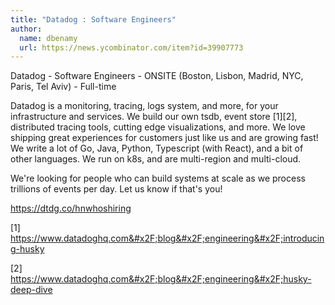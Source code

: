 ```yaml
---
title: "Datadog : Software Engineers"
author:
  name: dbenamy
  url: https://news.ycombinator.com/item?id=39907773
---
```

Datadog - Software Engineers - ONSITE (Boston, Lisbon, Madrid, NYC, Paris, Tel Aviv) - Full-time

Datadog is a monitoring, tracing, logs system, and more, for your infrastructure and services. We build our own tsdb, event store [1][2], distributed tracing tools, cutting edge visualizations, and more. We love shipping great experiences for customers just like us and are growing fast! We write a lot of Go, Java, Python, Typescript (with React), and a bit of other languages. We run on k8s, and are multi-region and multi-cloud.

We&#x27;re looking for people who can build systems at scale as we process trillions of events per day. Let us know if that&#x27;s you!

<a href="https:&#x2F;&#x2F;dtdg.co&#x2F;hnwhoshiring" rel="nofollow">https:&#x2F;&#x2F;dtdg.co&#x2F;hnwhoshiring</a>

[1] <a href="https:&#x2F;&#x2F;www.datadoghq.com&#x2F;blog&#x2F;engineering&#x2F;introducing-husky" rel="nofollow">https:&#x2F;&#x2F;www.datadoghq.com&#x2F;blog&#x2F;engineering&#x2F;introducing-husky</a>

[2] <a href="https:&#x2F;&#x2F;www.datadoghq.com&#x2F;blog&#x2F;engineering&#x2F;husky-deep-dive" rel="nofollow">https:&#x2F;&#x2F;www.datadoghq.com&#x2F;blog&#x2F;engineering&#x2F;husky-deep-dive</a>
